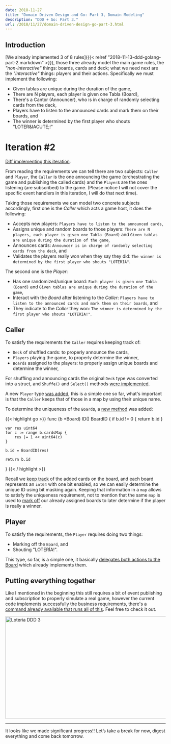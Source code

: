 ```yaml
---
date: 2018-11-27
title: "Domain Driven Design and Go: Part 3, Domain Modeling"
description: "DDD + Go: Part 3."
url: /2018/11/27/domain-driven-design-go-part-3.html
---
```


## Introduction

[We already implemented 3 of 8 rules]({{< relref "2018-11-13-ddd-golang-part-2.markdown" >}}), those three already model the main game rules, the _"non-interactive"_ things: boards, cards and deck; what we need next are the _"interactive"_ things: players and their actions. Specifically we must implement the following:

* Given tablas are unique during the duration of the game,
* There are N players, each player is given one Tabla (Board),
* There's a Cantor (Announcer), who is in charge of randomly selecting cards from the deck,
* Players have to listen to the announced cards and mark them on their boards, and
* The winner is determined by the first player who shouts "LOTER&IACUTE;!" 

# Iteration #2

[Diff implementing this iteration](https://github.com/MarioCarrion/loteria/compare/c1c937a..a8cd79a).

From reading the requirements we can tell there are two subjects: `Caller` and `Player`, the `Caller` is the one announcing the game (orchestrating the game and publishing the called cards) and the `Player`s are the ones listening (are subscribed) to the game. (Please notice I will not cover the specific event handlers in this iteration, I will do that next time).

Taking those requirements we can model two concrete subjects accordingly, first one is the _Caller_ which acts a game host, it does the following:

* Accepts new players: `Players have to listen to the announced cards`,
* Assigns unique and random boards to those players: `There are N players, each player is given one Tabla (Board)` and `Given tablas are unique during the duration of the game`,
* Announces cards: `Announcer is in charge of randomly selecting cards from the deck`, and
* Validates the players really won when they say they did: `The winner is determined by the first player who shouts "LOTERIA"`.

The second one is the _Player_:

* Has one randomized/unique board: `Each player is given one Tabla (Board)` and `Given tablas are unique during the duration of the game`, 
* Interact with the _Board_ after listening to the _Caller_: `Players have to listen to the announced cards and mark them on their boards`, and
* They indicate to the _Caller_ they won: `The winner is determined by the first player who shouts "LOTERIA!"`.

## Caller

To satisfy the requirements the `Caller` requires keeping track of:

* `Deck` of shuffled cards: to properly announce the cards,
* `Players` playing the game, to properly determine the winner,
* `Boards` assigned to the players: to properly assign unique boards and determine the winner,

For shuffling and announcing cards the original `Deck` type was converted into a struct, and `Shuffe()` and `Select()` methods [were implemented](https://github.com/MarioCarrion/loteria/blob/a8cd79ada141f0462d9862e4bb5ad2bc0fda4de2/card.go#L163-L181).

A new `Player` type [was added](https://github.com/MarioCarrion/loteria/blob/a8cd79ada141f0462d9862e4bb5ad2bc0fda4de2/player.go#L8-L12), this is a simple one so far, what's important is that the `Caller` keeps that of those in a map by using their unique name.

To determine the uniqueness of the `Board`s, a [new method](https://github.com/MarioCarrion/loteria/blob/a8cd79ada141f0462d9862e4bb5ad2bc0fda4de2/board.go#L86-L100) was added:

{{< highlight go >}}
func (b *Board) ID() BoardID {
	if b.id != 0 {
		return b.id
	}

	var res uint64
	for c := range b.cardsMap {
		res |= 1 << uint64(c)
	}

	b.id = BoardID(res)

	return b.id
}
{{< / highlight >}}

Recall we [keep track](https://github.com/MarioCarrion/loteria/blob/a8cd79ada141f0462d9862e4bb5ad2bc0fda4de2/board.go#L38) of the added cards on the board, and each board represents an `int64` with one bit enabled, so we can easily determine the unique ID using bit masking again. Keeping that information in a `map` allows to satisfy the uniqueness requirement, not to mention that the same `map` is used to [mark off](https://github.com/MarioCarrion/loteria/blob/a8cd79ada141f0462d9862e4bb5ad2bc0fda4de2/caller.go#L68-L74) our already assigned boards to later determine if the player is really a winner.

## Player

To satisfy the requirements, the `Player` requires doing two things:

* Marking off the `Board`, and
* Shouting "LOTER&Iacute;A!".

This type, so far, is a simple one, it basically [delegates both actions to the Board](https://github.com/MarioCarrion/loteria/blob/a8cd79ada141f0462d9862e4bb5ad2bc0fda4de2/player.go#L23-L31) which already implements them.

## Putting everything together

Like I mentioned in the beginning this still requires a bit of event publishing and subscription to properly simulate a real game, however the current code implements successfully the business requirements, there's a [command already available that runs all of this](https://github.com/MarioCarrion/loteria/blob/a8cd79ada141f0462d9862e4bb5ad2bc0fda4de2/cmd/main.go#L10-L48). Feel free to check it out.

<a data-flickr-embed="true"  href="https://www.flickr.com/photos/mariocarrion/32211887108/in/dateposted-public/" title="Loteria DDD 3"><img src="https://farm5.staticflickr.com/4912/32211887108_85921ab947_z.jpg" width="640" height="321" alt="Loteria DDD 3"></a><script async src="//embedr.flickr.com/assets/client-code.js" charset="utf-8"></script>

----

It looks like we made significant progress!! Let’s take a break for now, digest everything and come back tomorrow.

